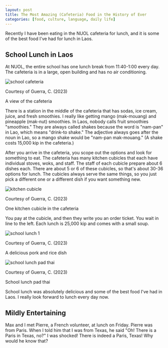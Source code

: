 ```yaml
---
layout: post
title: The Most Amazing (Cafeteria) Food in the History of Ever
categories: [food, culture, language, daily life]
---
```


Recently I have been eating in the NUOL cafeteria for lunch, and it is some of the best food I've had for lunch in Laos.

## School Lunch in Laos

At NUOL, the entire school has one lunch break from 11:40-1:00 every day. The cafeteria is in a large, open building and has no air conditioning. 

![school cafeteria](https://lh3.googleusercontent.com/pw/ADCreHeqpgeTKBCxFCL2OsS74WoA9DsR5rsi3rOOWjaSQ42zg_cGcYNCMDOG7cQZ92AHH9mPCIgTcfv182vQk3L2u1LB0GE-CRco73fcR4DWlFqCf0O7e8JY=w1000)

Courtesy of Guerra, C. (2023)

A view of the cafeteria

There is a station in the middle of the cafeteria that has sodas, ice cream, juice, and fresh smoothies. I really like getting mango (mak-mouang) and pineapple (mak-nut) smoothies. In Laos, nobody calls fruit smoothies "smoothies." They are always called shakes because the word is "nam-pan" in Lao, which means "drink-to shake." The adjective always goes after the noun in Lao, so a mango shake would be "nam-pan mak-mouang." (A shake costs 15,000 kip in the cafeteria.)

After you arrive in the cafeteria, you scope out the options and look for something to eat. The cafeteria has many kitchen cubicles that each have individual stoves, woks, and staff. The staff of each cubicle prepare about 6 dishes each. There are about 5 or 6 of these cubicles, so that's about 30-36 options for lunch. The cubicles always serve the same things, so you just pick a different one or a different dish if you want something new. 

![kitchen cubicle](https://lh3.googleusercontent.com/pw/ADCreHeX--Fs0WEF2ZUqbmy1WvFuSt1vLU3oLCutOn_W5IOVqIwvwEw1UP6U6RmQbF_M-EvuGWlFFd7CJ_ZHyQqmv3EghtQ8w-ZXOfVD3X3rBo0-kRZy80h9=w1000)

Courtesy of Guerra, C. (2023)

One kitchen cubicle in the cafeteria

You pay at the cubicle, and then they write you an order ticket. You wait in line to the left. Each lunch is 25,000 kip and comes with a small soup.

![school lunch 1](https://lh3.googleusercontent.com/pw/ADCreHeU0Q0gaE_3f7jcJCAzl05pf1jdYlGrCLc0Wuxl1OTcW1SN5KyZwHZ4cajgZypE78UJTNd1SSgnqOMKrke0cXzavCcz3jPHGNGNAvpTo7Md3WcUshkF=w1000)

Courtesy of Guerra, C. (2023)

A delicious pork and rice dish

![school lunch pad thai](https://lh3.googleusercontent.com/pw/ADCreHcKAl0KvDWGQu1TUJ6FmSOPzgzOMZ9gLD6OFg8JUmhLajg5tBT2vnlvpY9vsPs4N7bGpNA5qG-keZl8qjeCt_qGgHigBldydwd30zOWQunb4Gqi-bGE=w1000)

Courtesy of Guerra, C. (2023)

School lunch pad thai

School lunch was absolutely delicious and some of the best food I've had in Laos. I really look forward to lunch every day now. 

## Mildly Entertaining

Max and I met Pierre, a French volunteer, at lunch on Friday. Pierre was from Paris. When I told him that I was from Texas, he said "Oh! There is a Paris in Texas, no?" I was shocked! There is indeed a Paris, Texas! Why would he know that? 

<!-- Hello and welcome. The only purpose of this post is to greet you when your site comes alive for the first time.  
This post will demonstrate some of the more common content & elements found in posts.  
Feel free to delete this post when you are ready to publish your first post.  

Lorem ipsum dolor sit amet, consectetur adipiscing elit. Fusce bibendum neque eget nunc mattis eu sollicitudin enim tincidunt. Vestibulum lacus tortor, ultricies id dignissim ac, bibendum in velit.

## Some great heading (h2)

Proin convallis mi ac felis pharetra aliquam. Curabitur dignissim accumsan rutrum. In arcu magna, aliquet vel pretium et, molestie et arcu.


Mauris lobortis nulla et felis ullamcorper bibendum. Phasellus et hendrerit mauris. Proin eget nibh a massa vestibulum pretium. Suspendisse eu nisl a ante aliquet bibendum quis a nunc. Praesent varius interdum vehicula. Aenean risus libero, placerat at vestibulum eget, ultricies eu enim. Praesent nulla tortor, malesuada adipiscing adipiscing sollicitudin, adipiscing eget est.

## Another great heading (h2)

Lorem ipsum dolor sit amet, consectetur adipiscing elit. Fusce bibendum neque eget nunc mattis eu sollicitudin enim tincidunt. Vestibulum lacus tortor, ultricies id dignissim ac, bibendum in velit.

### Some great subheading (h3)

Proin convallis mi ac felis pharetra aliquam. Curabitur dignissim accumsan rutrum. In arcu magna, aliquet vel pretium et, molestie et arcu. Mauris lobortis nulla et felis ullamcorper bibendum.

Phasellus et hendrerit mauris. Proin eget nibh a massa vestibulum pretium. Suspendisse eu nisl a ante aliquet bibendum quis a nunc.

### Some great subheading (h3)

Praesent varius interdum vehicula. Aenean risus libero, placerat at vestibulum eget, ultricies eu enim. Praesent nulla tortor, malesuada adipiscing adipiscing sollicitudin, adipiscing eget est.

> This quote will *change* your life. It will reveal the <i>secrets</i> of the universe, and all the wonders of humanity. Don't <em>misuse</em> it.

Lorem ipsum dolor sit amet, consectetur adipiscing elit. Fusce bibendum neque eget nunc mattis eu sollicitudin enim tincidunt.

### Some great subheading (h3)

Vestibulum lacus tortor, ultricies id dignissim ac, bibendum in velit. Proin convallis mi ac felis pharetra aliquam. Curabitur dignissim accumsan rutrum.

In arcu magna, aliquet vel pretium et, molestie et arcu. Mauris lobortis nulla et felis ullamcorper bibendum. Phasellus et hendrerit mauris.

#### You might want a sub-subheading (h4)

In arcu magna, aliquet vel pretium et, molestie et arcu. Mauris lobortis nulla et felis ullamcorper bibendum. Phasellus et hendrerit mauris.

In arcu magna, aliquet vel pretium et, molestie et arcu. Mauris lobortis nulla et felis ullamcorper bibendum. Phasellus et hendrerit mauris.

#### But it's probably overkill (h4)

In arcu magna, aliquet vel pretium et, molestie et arcu. Mauris lobortis nulla et felis ullamcorper bibendum. Phasellus et hendrerit mauris.

##### Could be a smaller sub-heading, `pacman` (h5)

In arcu magna, aliquet vel pretium et, molestie et arcu. Mauris lobortis nulla et felis ullamcorper bibendum. Phasellus et hendrerit mauris.

###### Small yet significant sub-heading  (h6)

In arcu magna, aliquet vel pretium et, molestie et arcu. Mauris lobortis nulla et felis ullamcorper bibendum. Phasellus et hendrerit mauris.

### Highlight the code please!!

{% highlight c %}
float Q_rsqrt( float number )
{
	long i;
	float x2, y;
	const float threehalfs = 1.5F;

	x2 = number * 0.5F;
	y  = number;
	i  = * ( long * ) &y;                       // evil floating point bit level hacking
	i  = 0x5f3759df - ( i >> 1 );               // what the fuck? 
	y  = * ( float * ) &i;
	y  = y * ( threehalfs - ( x2 * y * y ) );   // 1st iteration
//	y  = y * ( threehalfs - ( x2 * y * y ) );   // 2nd iteration, this can be removed

	return y;
}
{% endhighlight %}

### Oh hai, an unordered list!!

In arcu magna, aliquet vel pretium et, molestie et arcu. Mauris lobortis nulla et felis ullamcorper bibendum. Phasellus et hendrerit mauris.

- First item, yo
- Second item, dawg
- Third item, what what?!
- Fourth item, fo sheezy my neezy

### Oh hai, an ordered list!!

In arcu magna, aliquet vel pretium et, molestie et arcu. Mauris lobortis nulla et felis ullamcorper bibendum. Phasellus et hendrerit mauris.

1. First item, yo
2. Second item, dawg
3. Third item, what what?!
4. Fourth item, fo sheezy my neezy

## Headings are cool! (h2)

Proin eget nibh a massa vestibulum pretium. Suspendisse eu nisl a ante aliquet bibendum quis a nunc. Praesent varius interdum vehicula. Aenean risus libero, placerat at vestibulum eget, ultricies eu enim. Praesent nulla tortor, malesuada adipiscing adipiscing sollicitudin, adipiscing eget est.

Praesent nulla tortor, malesuada adipiscing adipiscing sollicitudin, adipiscing eget est.

Proin eget nibh a massa vestibulum pretium. Suspendisse eu nisl a ante aliquet bibendum quis a nunc.

### Tables

Title 1               | Title 2               | Title 3               | Title 4
--------------------- | --------------------- | --------------------- | ---------------------
lorem                 | lorem ipsum           | lorem ipsum dolor     | lorem ipsum dolor sit
lorem ipsum dolor sit | lorem ipsum dolor sit | lorem ipsum dolor sit | lorem ipsum dolor sit
lorem ipsum dolor sit | lorem ipsum dolor sit | lorem ipsum dolor sit | lorem ipsum dolor sit
lorem ipsum dolor sit | lorem ipsum dolor sit | lorem ipsum dolor sit | lorem ipsum dolor sit

Title 1 | Title 2 | Title 3 | Title 4
--- | --- | --- | ---
lorem | lorem ipsum | lorem ipsum dolor | lorem ipsum dolor sit
lorem ipsum dolor sit amet | lorem ipsum dolor sit amet consectetur | lorem ipsum dolor sit amet | lorem ipsum dolor sit
lorem ipsum dolor | lorem ipsum | lorem | lorem ipsum
lorem ipsum dolor | lorem ipsum dolor sit | lorem ipsum dolor sit amet | lorem ipsum dolor sit amet consectetur -->
